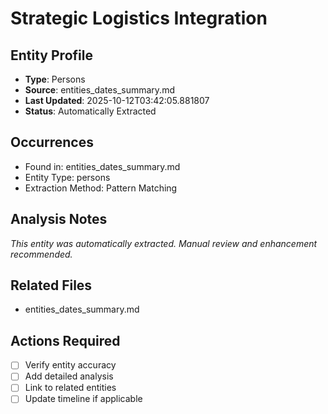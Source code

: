 # Strategic Logistics Integration

## Entity Profile
- **Type**: Persons
- **Source**: entities_dates_summary.md
- **Last Updated**: 2025-10-12T03:42:05.881807
- **Status**: Automatically Extracted

## Occurrences
- Found in: entities_dates_summary.md
- Entity Type: persons
- Extraction Method: Pattern Matching

## Analysis Notes
*This entity was automatically extracted. Manual review and enhancement recommended.*

## Related Files
- entities_dates_summary.md

## Actions Required
- [ ] Verify entity accuracy
- [ ] Add detailed analysis
- [ ] Link to related entities
- [ ] Update timeline if applicable
